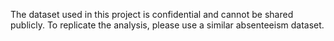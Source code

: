 The dataset used in this project is confidential and cannot be shared publicly.
To replicate the analysis, please use a similar absenteeism dataset.
